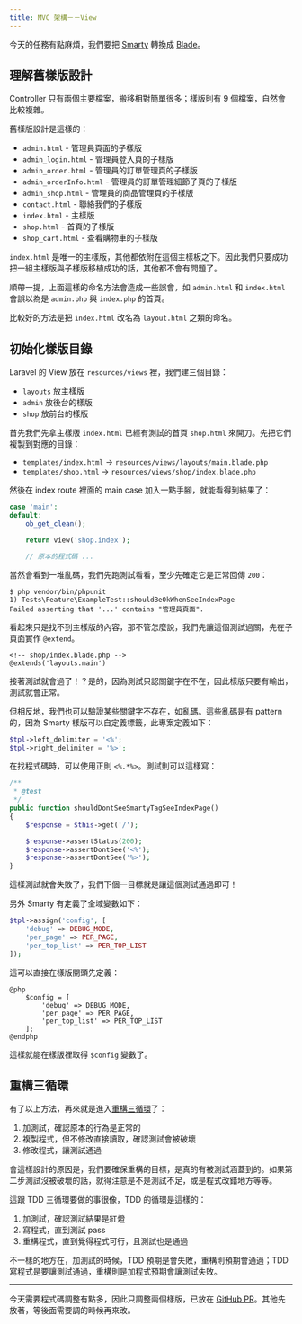 ```yaml
---
title: MVC 架構－－View
---
```


今天的任務有點麻煩，我們要把 [Smarty][] 轉換成 [Blade][]。

## 理解舊樣版設計

Controller 只有兩個主要檔案，搬移相對簡單很多；樣版則有 9 個檔案，自然會比較複雜。

舊樣版設計是這樣的：

* `admin.html` - 管理員頁面的子樣版
* `admin_login.html` - 管理員登入頁的子樣版
* `admin_order.html` - 管理員的訂單管理頁的子樣版
* `admin_orderInfo.html` - 管理員的訂單管理細節子頁的子樣版
* `admin_shop.html` - 管理員的商品管理頁的子樣版
* `contact.html` - 聯絡我們的子樣版
* `index.html` - 主樣版
* `shop.html` - 首頁的子樣版
* `shop_cart.html` - 查看購物車的子樣版

`index.html` 是唯一的主樣版，其他都依附在這個主樣板之下。因此我們只要成功把一組主樣版與子樣版移植成功的話，其他都不會有問題了。

順帶一提，上面這樣的命名方法會造成一些誤會，如 `admin.html` 和 `index.html` 會誤以為是 `admin.php` 與 `index.php` 的首頁。

比較好的方法是把 `index.html` 改名為 `layout.html` 之類的命名。

## 初始化樣版目錄

Laravel 的 View 放在 `resources/views` 裡，我們建三個目錄：

* `layouts` 放主樣版
* `admin` 放後台的樣版
* `shop` 放前台的樣版

首先我們先拿主樣版 `index.html` 已經有測試的首頁 `shop.html` 來開刀。先把它們複製到對應的目錄：

* `templates/index.html` -> `resources/views/layouts/main.blade.php`
* `templates/shop.html` -> `resources/views/shop/index.blade.php`

然後在 index route 裡面的 main case 加入一點手腳，就能看得到結果了：

```php
case 'main':
default:
    ob_get_clean();

    return view('shop.index');

    // 原本的程式碼 ...
```

當然會看到一堆亂碼，我們先跑測試看看，至少先確定它是正常回傳 `200`：

```
$ php vendor/bin/phpunit
1) Tests\Feature\ExampleTest::shouldBeOkWhenSeeIndexPage
Failed asserting that '...' contains "管理員頁面".
```

看起來只是找不到主樣版的內容，那不管怎麼說，我們先讓這個測試過關，先在子頁面實作 `@extend`。

```
<!-- shop/index.blade.php -->
@extends('layouts.main')
```

接著測試就會過了！？是的，因為測試只認關鍵字在不在，因此樣版只要有輸出，測試就會正常。

但相反地，我們也可以驗證某些關鍵字不存在，如亂碼。這些亂碼是有 pattern 的，因為 Smarty 樣版可以自定義標籤，此專案定義如下：

```php
$tpl->left_delimiter = '<%';
$tpl->right_delimiter = '%>';
```

在找程式碼時，可以使用正則 `<%.*%>`。測試則可以這樣寫：

```php
/**
 * @test
 */
public function shouldDontSeeSmartyTagSeeIndexPage()
{
    $response = $this->get('/');

    $response->assertStatus(200);
    $response->assertDontSee('<%');
    $response->assertDontSee('%>');
}
```

這樣測試就會失敗了，我們下個一目標就是讓這個測試通過即可！

另外 Smarty 有定義了全域變數如下：

```php
$tpl->assign('config', [
    'debug' => DEBUG_MODE,
    'per_page' => PER_PAGE,
    'per_top_list' => PER_TOP_LIST
]);
```

這可以直接在樣版開頭先定義：

```
@php
    $config = [
        'debug' => DEBUG_MODE,
        'per_page' => PER_PAGE,
        'per_top_list' => PER_TOP_LIST
    ];
@endphp
```

這樣就能在樣版裡取得 `$config` 變數了。

## 重構三循環

有了以上方法，再來就是進入[重構三循環](https://docs.google.com/presentation/d/1k8YKDHQb6cO_zOWdo0JW3-JP7Z5TjTSl9h_n1ItYMp4/edit#slide=id.g186f522bba_0_15)了：

1. 加測試，確認原本的行為是正常的
2. 複製程式，但不修改直接讀取，確認測試會被破壞
3. 修改程式，讓測試通過

會這樣設計的原因是，我們要確保重構的目標，是真的有被測試涵蓋到的。如果第二步測試沒被破壞的話，就得注意是不是測試不足，或是程式改錯地方等等。

這跟 TDD 三循環要做的事很像，TDD 的循環是這樣的：

1. 加測試，確認測試結果是紅燈
2. 寫程式，直到測試 pass
3. 重構程式，直到覺得程式可行，且測試也是通過

不一樣的地方在，加測試的時候，TDD 預期是會失敗，重構則預期會通過；TDD 寫程式是要讓測試通過，重構則是加程式預期會讓測試失敗。

---

今天需要程式碼調整有點多，因此只調整兩個樣版，已放在 [GitHub PR](https://github.com/MilesChou/book-refactoring-30-days/pull/13)。其他先放著，等後面需要調的時候再來改。

[Smarty]: https://www.smarty.net/
[Blade]: https://laravel.com/docs/5.5/blade
